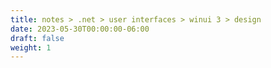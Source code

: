 ```yaml
---
title: notes > .net > user interfaces > winui 3 > design
date: 2023-05-30T00:00:00-06:00
draft: false
weight: 1
---
```

